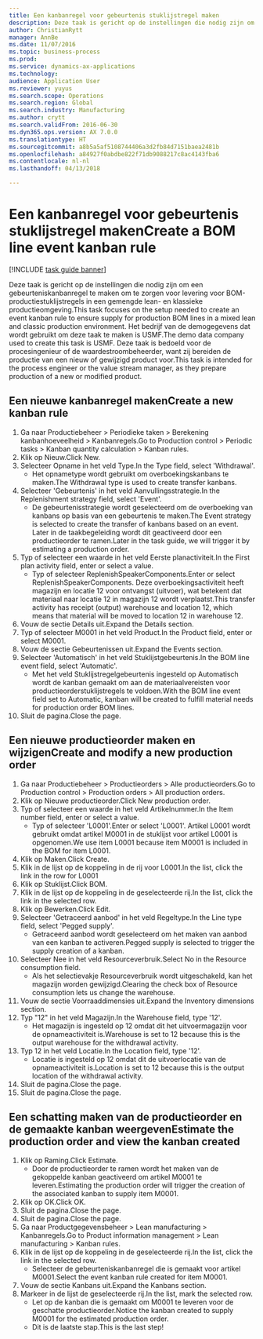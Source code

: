 ```yaml
--- 
title: Een kanbanregel voor gebeurtenis stuklijstregel maken
description: Deze taak is gericht op de instellingen die nodig zijn om een gebeurteniskanbanregel te maken om te zorgen voor levering voor BOM-productiestuklijstregels in een gemengde lean- en klassieke productieomgeving.
author: ChristianRytt
manager: AnnBe
ms.date: 11/07/2016
ms.topic: business-process
ms.prod: 
ms.service: dynamics-ax-applications
ms.technology: 
audience: Application User
ms.reviewer: yuyus
ms.search.scope: Operations
ms.search.region: Global
ms.search.industry: Manufacturing
ms.author: crytt
ms.search.validFrom: 2016-06-30
ms.dyn365.ops.version: AX 7.0.0
ms.translationtype: HT
ms.sourcegitcommit: a8b5a5af5108744406a3d2fb84d7151baea2481b
ms.openlocfilehash: a84927f0abdbe822f71db9088217c8ac4143fba6
ms.contentlocale: nl-nl
ms.lasthandoff: 04/13/2018

---
```

# <a name="create-a-bom-line-event-kanban-rule"></a><span data-ttu-id="f2a61-103">Een kanbanregel voor gebeurtenis stuklijstregel maken</span><span class="sxs-lookup"><span data-stu-id="f2a61-103">Create a BOM line event kanban rule</span></span>

[!INCLUDE [task guide banner](../../includes/task-guide-banner.md)]

<span data-ttu-id="f2a61-104">Deze taak is gericht op de instellingen die nodig zijn om een gebeurteniskanbanregel te maken om te zorgen voor levering voor BOM-productiestuklijstregels in een gemengde lean- en klassieke productieomgeving.</span><span class="sxs-lookup"><span data-stu-id="f2a61-104">This task focuses on the setup needed to create an event kanban rule to ensure supply for production BOM lines in a mixed lean and classic production environment.</span></span> <span data-ttu-id="f2a61-105">Het bedrijf van de demogegevens dat wordt gebruikt om deze taak te maken is USMF.</span><span class="sxs-lookup"><span data-stu-id="f2a61-105">The demo data company used to create this task is USMF.</span></span> <span data-ttu-id="f2a61-106">Deze taak is bedoeld voor de procesingenieur of de waardestroombeheerder, want zij bereiden de productie van een nieuw of gewijzigd product voor.</span><span class="sxs-lookup"><span data-stu-id="f2a61-106">This task is intended for the process engineer or the value stream manager, as they prepare production of a new or modified product.</span></span>


## <a name="create-a-new-kanban-rule"></a><span data-ttu-id="f2a61-107">Een nieuwe kanbanregel maken</span><span class="sxs-lookup"><span data-stu-id="f2a61-107">Create a new kanban rule</span></span>
1. <span data-ttu-id="f2a61-108">Ga naar Productiebeheer > Periodieke taken > Berekening kanbanhoeveelheid > Kanbanregels.</span><span class="sxs-lookup"><span data-stu-id="f2a61-108">Go to Production control > Periodic tasks > Kanban quantity calculation > Kanban rules.</span></span>
2. <span data-ttu-id="f2a61-109">Klik op Nieuw.</span><span class="sxs-lookup"><span data-stu-id="f2a61-109">Click New.</span></span>
3. <span data-ttu-id="f2a61-110">Selecteer Opname in het veld Type.</span><span class="sxs-lookup"><span data-stu-id="f2a61-110">In the Type field, select 'Withdrawal'.</span></span>
    * <span data-ttu-id="f2a61-111">Het opnametype wordt gebruikt om overboekingskanbans te maken.</span><span class="sxs-lookup"><span data-stu-id="f2a61-111">The Withdrawal type is used to create transfer kanbans.</span></span>  
4. <span data-ttu-id="f2a61-112">Selecteer 'Gebeurtenis' in het veld Aanvullingsstrategie.</span><span class="sxs-lookup"><span data-stu-id="f2a61-112">In the Replenishment strategy field, select 'Event'.</span></span>
    * <span data-ttu-id="f2a61-113">De gebeurtenisstrategie wordt geselecteerd om de overboeking van kanbans op basis van een gebeurtenis te maken.</span><span class="sxs-lookup"><span data-stu-id="f2a61-113">The Event strategy is selected to create the transfer of kanbans based on an event.</span></span> <span data-ttu-id="f2a61-114">Later in de taakbegeleiding wordt dit geactiveerd door een productieorder te ramen.</span><span class="sxs-lookup"><span data-stu-id="f2a61-114">Later in the task guide, we will trigger it by estimating a production order.</span></span>  
5. <span data-ttu-id="f2a61-115">Typ of selecteer een waarde in het veld Eerste planactiviteit.</span><span class="sxs-lookup"><span data-stu-id="f2a61-115">In the First plan activity field, enter or select a value.</span></span>
    * <span data-ttu-id="f2a61-116">Typ of selecteer ReplenishSpeakerComponents.</span><span class="sxs-lookup"><span data-stu-id="f2a61-116">Enter or select ReplenishSpeakerComponents.</span></span> <span data-ttu-id="f2a61-117">Deze overboekingsactiviteit heeft magazijn en locatie 12 voor ontvangst (uitvoer), wat betekent dat materiaal naar locatie 12 in magazijn 12 wordt verplaatst.</span><span class="sxs-lookup"><span data-stu-id="f2a61-117">This transfer activity has receipt (output) warehouse and location 12, which means that material will be moved to location 12 in warehouse 12.</span></span>  
6. <span data-ttu-id="f2a61-118">Vouw de sectie Details uit.</span><span class="sxs-lookup"><span data-stu-id="f2a61-118">Expand the Details section.</span></span>
7. <span data-ttu-id="f2a61-119">Typ of selecteer M0001 in het veld Product.</span><span class="sxs-lookup"><span data-stu-id="f2a61-119">In the Product field, enter or select M0001.</span></span>
8. <span data-ttu-id="f2a61-120">Vouw de sectie Gebeurtenissen uit.</span><span class="sxs-lookup"><span data-stu-id="f2a61-120">Expand the Events section.</span></span>
9. <span data-ttu-id="f2a61-121">Selecteer 'Automatisch' in het veld Stuklijstgebeurtenis.</span><span class="sxs-lookup"><span data-stu-id="f2a61-121">In the BOM line event field, select 'Automatic'.</span></span>
    * <span data-ttu-id="f2a61-122">Met het veld Stuklijstregelgebeurtenis ingesteld op Automatisch wordt de kanban gemaakt om aan de materiaalvereisten voor productieorderstuklijstregels te voldoen.</span><span class="sxs-lookup"><span data-stu-id="f2a61-122">With the BOM line event field set to Automatic, kanban will be created to fulfill material needs for production order BOM lines.</span></span>  
10. <span data-ttu-id="f2a61-123">Sluit de pagina.</span><span class="sxs-lookup"><span data-stu-id="f2a61-123">Close the page.</span></span>

## <a name="create-and-modify-a-new-production-order"></a><span data-ttu-id="f2a61-124">Een nieuwe productieorder maken en wijzigen</span><span class="sxs-lookup"><span data-stu-id="f2a61-124">Create and modify a new production order</span></span>
1. <span data-ttu-id="f2a61-125">Ga naar Productiebeheer > Productieorders > Alle productieorders.</span><span class="sxs-lookup"><span data-stu-id="f2a61-125">Go to Production control > Production orders > All production orders.</span></span>
2. <span data-ttu-id="f2a61-126">Klik op Nieuwe productieorder.</span><span class="sxs-lookup"><span data-stu-id="f2a61-126">Click New production order.</span></span>
3. <span data-ttu-id="f2a61-127">Typ of selecteer een waarde in het veld Artikelnummer.</span><span class="sxs-lookup"><span data-stu-id="f2a61-127">In the Item number field, enter or select a value.</span></span>
    * <span data-ttu-id="f2a61-128">Typ of selecteer 'L0001'.</span><span class="sxs-lookup"><span data-stu-id="f2a61-128">Enter or select 'L0001'.</span></span> <span data-ttu-id="f2a61-129">Artikel L0001 wordt gebruikt omdat artikel M0001 in de stuklijst voor artikel L0001 is opgenomen.</span><span class="sxs-lookup"><span data-stu-id="f2a61-129">We use item L0001 because item M0001 is included in the BOM for item L0001.</span></span>  
4. <span data-ttu-id="f2a61-130">Klik op Maken.</span><span class="sxs-lookup"><span data-stu-id="f2a61-130">Click Create.</span></span>
5. <span data-ttu-id="f2a61-131">Klik in de lijst op de koppeling in de rij voor L0001.</span><span class="sxs-lookup"><span data-stu-id="f2a61-131">In the list, click the link in the row for L0001</span></span>
6. <span data-ttu-id="f2a61-132">Klik op Stuklijst.</span><span class="sxs-lookup"><span data-stu-id="f2a61-132">Click BOM.</span></span>
7. <span data-ttu-id="f2a61-133">Klik in de lijst op de koppeling in de geselecteerde rij.</span><span class="sxs-lookup"><span data-stu-id="f2a61-133">In the list, click the link in the selected row.</span></span>
8. <span data-ttu-id="f2a61-134">Klik op Bewerken.</span><span class="sxs-lookup"><span data-stu-id="f2a61-134">Click Edit.</span></span>
9. <span data-ttu-id="f2a61-135">Selecteer 'Getraceerd aanbod' in het veld Regeltype.</span><span class="sxs-lookup"><span data-stu-id="f2a61-135">In the Line type field, select 'Pegged supply'.</span></span>
    * <span data-ttu-id="f2a61-136">Getraceerd aanbod wordt geselecteerd om het maken van aanbod van een kanban te activeren.</span><span class="sxs-lookup"><span data-stu-id="f2a61-136">Pegged supply is selected to trigger the supply creation of a kanban.</span></span>  
10. <span data-ttu-id="f2a61-137">Selecteer Nee in het veld Resourceverbruik.</span><span class="sxs-lookup"><span data-stu-id="f2a61-137">Select No in the Resource consumption field.</span></span>
    * <span data-ttu-id="f2a61-138">Als het selectievakje Resourceverbruik wordt uitgeschakeld, kan het magazijn worden gewijzigd.</span><span class="sxs-lookup"><span data-stu-id="f2a61-138">Clearing the check box of Resource consumption lets us change the warehouse.</span></span>  
11. <span data-ttu-id="f2a61-139">Vouw de sectie Voorraaddimensies uit.</span><span class="sxs-lookup"><span data-stu-id="f2a61-139">Expand the Inventory dimensions section.</span></span>
12. <span data-ttu-id="f2a61-140">Typ "12" in het veld Magazijn.</span><span class="sxs-lookup"><span data-stu-id="f2a61-140">In the Warehouse field, type '12'.</span></span>
    * <span data-ttu-id="f2a61-141">Het magazijn is ingesteld op 12 omdat dit het uitvoermagazijn voor de opnameactiviteit is.</span><span class="sxs-lookup"><span data-stu-id="f2a61-141">Warehouse is set to 12 because this is the output warehouse for the withdrawal activity.</span></span>  
13. <span data-ttu-id="f2a61-142">Typ 12 in het veld Locatie.</span><span class="sxs-lookup"><span data-stu-id="f2a61-142">In the Location field, type '12'.</span></span>
    * <span data-ttu-id="f2a61-143">Locatie is ingesteld op 12 omdat dit de uitvoerlocatie van de opnameactiviteit is.</span><span class="sxs-lookup"><span data-stu-id="f2a61-143">Location is set to 12 because this is the output location of the withdrawal activity.</span></span>  
14. <span data-ttu-id="f2a61-144">Sluit de pagina.</span><span class="sxs-lookup"><span data-stu-id="f2a61-144">Close the page.</span></span>
15. <span data-ttu-id="f2a61-145">Sluit de pagina.</span><span class="sxs-lookup"><span data-stu-id="f2a61-145">Close the page.</span></span>

## <a name="estimate-the-production-order-and-view-the-kanban-created"></a><span data-ttu-id="f2a61-146">Een schatting maken van de productieorder en de gemaakte kanban weergeven</span><span class="sxs-lookup"><span data-stu-id="f2a61-146">Estimate the production order and view the kanban created</span></span>
1. <span data-ttu-id="f2a61-147">Klik op Raming.</span><span class="sxs-lookup"><span data-stu-id="f2a61-147">Click Estimate.</span></span>
    * <span data-ttu-id="f2a61-148">Door de productieorder te ramen wordt het maken van de gekoppelde kanban geactiveerd om artikel M0001 te leveren.</span><span class="sxs-lookup"><span data-stu-id="f2a61-148">Estimating the production order will trigger the creation of the associated kanban to supply item M0001.</span></span>  
2. <span data-ttu-id="f2a61-149">Klik op OK.</span><span class="sxs-lookup"><span data-stu-id="f2a61-149">Click OK.</span></span>
3. <span data-ttu-id="f2a61-150">Sluit de pagina.</span><span class="sxs-lookup"><span data-stu-id="f2a61-150">Close the page.</span></span>
4. <span data-ttu-id="f2a61-151">Sluit de pagina.</span><span class="sxs-lookup"><span data-stu-id="f2a61-151">Close the page.</span></span>
5. <span data-ttu-id="f2a61-152">Ga naar Productgegevensbeheer > Lean manufacturing > Kanbanregels.</span><span class="sxs-lookup"><span data-stu-id="f2a61-152">Go to Product information management > Lean manufacturing > Kanban rules.</span></span>
6. <span data-ttu-id="f2a61-153">Klik in de lijst op de koppeling in de geselecteerde rij.</span><span class="sxs-lookup"><span data-stu-id="f2a61-153">In the list, click the link in the selected row.</span></span>
    * <span data-ttu-id="f2a61-154">Selecteer de gebeurteniskanbanregel die is gemaakt voor artikel M0001.</span><span class="sxs-lookup"><span data-stu-id="f2a61-154">Select the event kanban rule created for item M0001.</span></span>  
7. <span data-ttu-id="f2a61-155">Vouw de sectie Kanbans uit.</span><span class="sxs-lookup"><span data-stu-id="f2a61-155">Expand the Kanbans section.</span></span>
8. <span data-ttu-id="f2a61-156">Markeer in de lijst de geselecteerde rij.</span><span class="sxs-lookup"><span data-stu-id="f2a61-156">In the list, mark the selected row.</span></span>
    * <span data-ttu-id="f2a61-157">Let op de kanban die is gemaakt om M0001 te leveren voor de geschatte productieorder.</span><span class="sxs-lookup"><span data-stu-id="f2a61-157">Notice the kanban created to supply M0001 for the estimated production order.</span></span>  
    * <span data-ttu-id="f2a61-158">Dit is de laatste stap.</span><span class="sxs-lookup"><span data-stu-id="f2a61-158">This is the last step!</span></span>  


